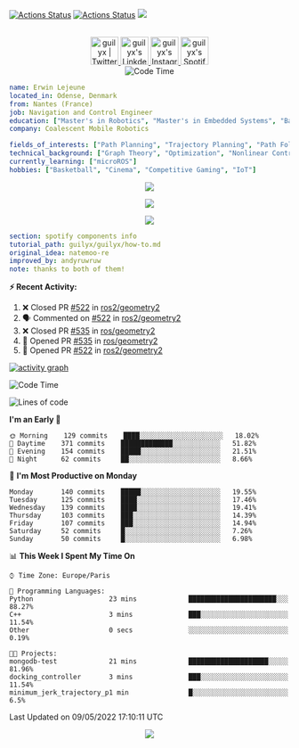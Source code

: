[![Actions Status](https://github.com/guilyx/guilyx/workflows/wakatime-stats/badge.svg)](https://github.com/guilyx/guilyx/actions)
[![Actions Status](https://github.com/guilyx/guilyx/workflows/update-gh-activity/badge.svg)](https://github.com/guilyx/guilyx/actions)
![](https://visitor-badge.glitch.me/badge?page_id=guilyx.guilyx)

<p align="center">
<br/>
<a href="https://twitter.com/nthofhisname">
  <img alt="guilyx | Twitter" width="50px" src="https://user-images.githubusercontent.com/43545812/144034996-602b144a-16e1-41cc-99e7-c6040b20dcaf.png"/>
</a>
<a href="https://www.linkedin.com/in/erwinlejeune-lkn">
  <img alt="guilyx's LinkdeIN" width="50px" src="https://user-images.githubusercontent.com/43545812/144035037-0f415fc7-9f96-4517-a370-ccc6e78a714b.png" />
</a>
<a href="https://www.instagram.com/nthofhisname">
  <img alt="guilyx's Instagram" width="50px" src="https://user-images.githubusercontent.com/43545812/144035088-0dfb165f-8fe0-4d13-896c-876c29d2b128.png" />
</a>
<a href="https://open.spotify.com/user/11147618695?si=zZFn6uAGRLyoU02lsG50GA">
  <img alt="guilyx's Spotify" width="50px" src="https://user-images.githubusercontent.com/43545812/144035120-1ad5169b-91c7-4078-bef9-6a82c733f373.png" />
</a>
<br>
<img alt="Code Time" src="https://img.shields.io/endpoint?style=flat&url=https://codetime-api.datreks.com/badge/1615?logoColor=white%26project=%26recentMS=0%26showProject=false" />
</p>

```yaml
name: Erwin Lejeune
located_in: Odense, Denmark
from: Nantes (France)
job: Navigation and Control Engineer
education: ["Master's in Robotics", "Master's in Embedded Systems", "Bachelor's in Electronics"]
company: Coalescent Mobile Robotics

fields_of_interests: ["Path Planning", "Trajectory Planning", "Path Following", "Behaviour Planning", "Localization", "Sensor Fusion", "Embedded Systems"]
technical_background: ["Graph Theory", "Optimization", "Nonlinear Control", "Real-Time Systems", "Automated Planning"]
currently_learning: ["microROS"]
hobbies: ["Basketball", "Cinema", "Competitive Gaming", "IoT"]
```

<p align="center">
  <img alig src="https://github-profile-trophy.vercel.app/?username=guilyx&column=6&rank=SSS,SS,S,AAA,AA,A,B,C" />
</p>

<p align="center">
  <a href="https://spotify-github-profile.vercel.app/api/view?uid=11147618695&redirect=true">
    <img src="https://spotify-github-profile.vercel.app/api/view?uid=11147618695&cover_image=true&theme=default&bar_color=e3e3e3&bar_color_cover=true">
  </a>
</p>

<p align="center">
  <img src="https://guilyx.vercel.app/api/top-played">
</p>
 
```yaml
section: spotify components info
tutorial_path: guilyx/guilyx/how-to.md
original_idea: natemoo-re
improved_by: andyruwruw
note: thanks to both of them!
```


**:zap: Recent Activity:**

<!--START_SECTION:activity-->
1. ❌ Closed PR [#522](https://github.com/ros2/geometry2/pull/522) in [ros2/geometry2](https://github.com/ros2/geometry2)
2. 🗣 Commented on [#522](https://github.com/ros2/geometry2/issues/522) in [ros2/geometry2](https://github.com/ros2/geometry2)
3. ❌ Closed PR [#535](https://github.com/ros/geometry2/pull/535) in [ros/geometry2](https://github.com/ros/geometry2)
4. 💪 Opened PR [#535](https://github.com/ros/geometry2/pull/535) in [ros/geometry2](https://github.com/ros/geometry2)
5. 💪 Opened PR [#522](https://github.com/ros2/geometry2/pull/522) in [ros2/geometry2](https://github.com/ros2/geometry2)
<!--END_SECTION:activity-->

[![activity graph](https://activity-graph.herokuapp.com/graph?username=guilyx&custom_title=Erwin's%20activity%20graph&theme=github-light&hide_border=true)](https://github.com/ashutosh00710/github-readme-activity-graph)

<!--START_SECTION:waka-->
![Code Time](http://img.shields.io/badge/Code%20Time-0-blue)

![Lines of code](https://img.shields.io/badge/From%20Hello%20World%20I%27ve%20Written-292%20Thousand%20lines%20of%20code-blue)

**I'm an Early 🐤** 

```text
🌞 Morning    129 commits    ████░░░░░░░░░░░░░░░░░░░░░   18.02% 
🌆 Daytime    371 commits    █████████████░░░░░░░░░░░░   51.82% 
🌃 Evening    154 commits    █████░░░░░░░░░░░░░░░░░░░░   21.51% 
🌙 Night      62 commits     ██░░░░░░░░░░░░░░░░░░░░░░░   8.66%

```
📅 **I'm Most Productive on Monday** 

```text
Monday       140 commits    █████░░░░░░░░░░░░░░░░░░░░   19.55% 
Tuesday      125 commits    ████░░░░░░░░░░░░░░░░░░░░░   17.46% 
Wednesday    139 commits    ████░░░░░░░░░░░░░░░░░░░░░   19.41% 
Thursday     103 commits    ███░░░░░░░░░░░░░░░░░░░░░░   14.39% 
Friday       107 commits    ███░░░░░░░░░░░░░░░░░░░░░░   14.94% 
Saturday     52 commits     █░░░░░░░░░░░░░░░░░░░░░░░░   7.26% 
Sunday       50 commits     █░░░░░░░░░░░░░░░░░░░░░░░░   6.98%

```


📊 **This Week I Spent My Time On** 

```text
⌚︎ Time Zone: Europe/Paris

💬 Programming Languages: 
Python                   23 mins             ██████████████████████░░░   88.27% 
C++                      3 mins              ███░░░░░░░░░░░░░░░░░░░░░░   11.54% 
Other                    0 secs              ░░░░░░░░░░░░░░░░░░░░░░░░░   0.19%

🐱‍💻 Projects: 
mongodb-test             21 mins             ████████████████████░░░░░   81.96% 
docking_controller       3 mins              ███░░░░░░░░░░░░░░░░░░░░░░   11.54% 
minimum_jerk_trajectory_p1 min               █░░░░░░░░░░░░░░░░░░░░░░░░   6.5%

```


 Last Updated on 09/05/2022 17:10:11 UTC
<!--END_SECTION:waka-->

<p align="center">
  <img src="https://capsule-render.vercel.app/api?type=waving&color=gradient&height=60&section=footer"/>
</p>
